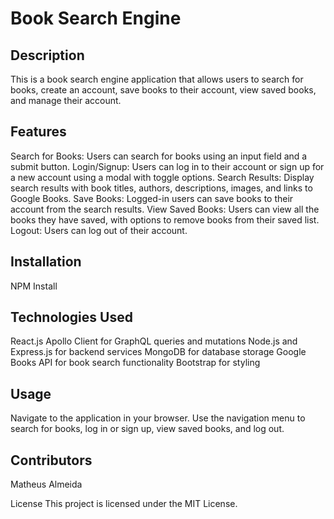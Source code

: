 # Book Search Engine

## Description

This is a book search engine application that allows users to search for books, create an account, save books to their account, view saved books, and manage their account.

## Features

Search for Books: Users can search for books using an input field and a submit button.
Login/Signup: Users can log in to their account or sign up for a new account using a modal with toggle options.
Search Results: Display search results with book titles, authors, descriptions, images, and links to Google Books.
Save Books: Logged-in users can save books to their account from the search results.
View Saved Books: Users can view all the books they have saved, with options to remove books from their saved list.
Logout: Users can log out of their account.

## Installation

NPM Install

## Technologies Used

React.js
Apollo Client for GraphQL queries and mutations
Node.js and Express.js for backend services
MongoDB for database storage
Google Books API for book search functionality
Bootstrap for styling

## Usage

Navigate to the application in your browser.
Use the navigation menu to search for books, log in or sign up, view saved books, and log out.

## Contributors

Matheus Almeida

License
This project is licensed under the MIT License.

